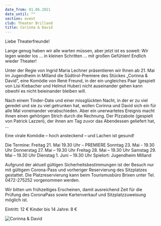```yaml
---
date_from: 01.06.2021
date_until: ""
section: event
club: Theater Brilland
title: Corinna & David
---
```

Liebe Theaterfreunde!

Lange genug haben wir alle warten müssen, aber jetzt ist es soweit: Wir legen wieder los … in kleinen Schritten … mit großen Gefühlen! Endlich wieder Theater!

Unter der Regie von Ingrid Maria Lechner präsentieren wir Ihnen ab 21. Mai im Jugendheim in Milland die Südtirol-Premiere des Stückes „Corinna & David“, eine Komödie von Renè Freund, in der ein ungleiches Paar (gespielt von Lisi Kiebacher und Helmut Huber) nicht auseinander gehen kann obwohl es nicht beieinander bleiben will.

Nach einem Tinder-Date und einer missglückten Nacht, in der er zu viel geredet und sie zu viel getrunken hat, wollen Corinna und David sich ein für alle Mal voneinander verabschieden. Aber ein unerwartetes Ereignis macht ihnen einen gehörigen Strich durch die Rechnung. Der Pizzabote (gespielt von Patrick Lazzeri), der ihnen am Tag zuvor das Abendessen geliefert hat, …

Eine virale Komödie – hoch ansteckend – und Lachen ist gesund!

Die Termine: Freitag 21. Mai 19.30 Uhr – PREMIERE Sonntag 23. Mai - 19.30 Uhr Donnerstag 27. Mai – 19.30 Uhr Freitag 28. Mai – 19.30 Uhr Samstag 29. Mai – 19.30 Uhr Dienstag 1. Juni – 19.30 Uhr Spielort: Jugendheim Milland

Aufgrund der aktuell gültigen Sicherheitsbestimmungen ist der Besuch nur mit gültigem Corona-Pass und vorheriger Reservierung des Sitzplatzes gestattet. Die Platzreservierung kann beim Tourismusbüro Brixen unter Tel. 0472-275252 vorgenommen werden.

Wir bitten um frühzeitiges Erscheinen, damit ausreichend Zeit für die Prüfung des CoronaPass sowie Kartenverkauf und Sitzplatzzuweisung möglich ist.

Eintritt: 12 € Kinder bis 14 Jahre: 8 €



![Corinna & David](https://milland.netlify.app/assets/flyer.jpg "Corinna & David")
